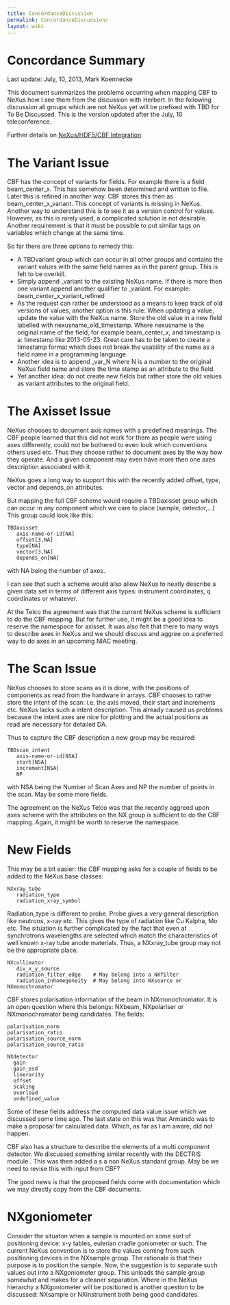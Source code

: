 ```yaml
---
title: ConcordanceDiscussion
permalink: ConcordanceDiscussion/
layout: wiki
---
```


Concordance Summary
===================

Last update: July, 10, 2013, Mark Koennecke

This document summarizes the problems occurring when mapping CBF to
NeXus how I see them from the discussion with Herbert. In the following
discussion all groups which are not NeXus yet will be prefixed with TBD
for To Be Discussed. This is the version updated after the July, 10
teleconference.

Further details on [NeXus/HDF5/CBF
Integration](https://sites.google.com/site/nexuscbf/)

The Variant Issue
=================

CBF has the concept of variants for fields. For example there is a field
beam\_center\_x. This has somehow been determined and written to file.
Later this is refined in another way. CBF stores this then as
beam\_center\_x\_variant. This concept of variants is missing in NeXus.
Another way to understand this is to see it as a version control for
values. However, as this is rarely used, a complicated solution is not
desirable. Another requirement is that it must be possible to put
similar tags on variables which change at the same time.

So far there are three options to remedy this:

-   A TBDvariant group which can occur in all other groups and contains
    the variant values with the same field names as in the parent group.
    This is felt to be overkill.
-   Simply append \_variant to the existing NeXus name. If there is more
    then one variant append another qualifier to \_variant. For example:
    beam\_center\_x\_variant\_refined
-   As the request can rather be understood as a means to keep track of
    old versions of values, another option is this rule: When updating a
    value, update the value with the NeXus name. Store the old value in
    a new field labelled with nexusname\_old\_timestamp. Where nexusname
    is the original name of the field, for example beam\_center\_x, and
    timestamp is a: timestamp like 2013-05-23. Great care has to be
    taken to create a timestamp format which does not break the
    usability of the name as a field name in a programming language.
-   Another idea is to append \_var\_N where N is a number to the
    original NeXus field name and store the time stamp as an attribute
    to the field.
-   Yet another idea: do not create new fields but rather store the old
    values as variant attributes to the original field.

The Axisset Issue
=================

NeXus chooses to document axis names with a predefined meanings. The CBF
people learned that this did not work for them as people were using axes
differently, could not be bothered to even look which conventions others
used etc. Thus they choose rather to document axes by the way how they
operate. And a given component may even have more then one axes
description associated with it.

NeXus goes a long way to support this with the recently added offset,
type, vector and depends\_on attributes.

But mapping the full CBF scheme would require a TBDaxisset group which
can occur in any component which we care to place (sample, detector,...)
This group could look like this:

    TBDaxisset
       axis-name-or-id[NA]
       offset[3,NA]
       type[NA]
       vector[3,NA]
       depends_on[NA]

with NA being the number of axes.

I can see that such a scheme would also allow NeXus to neatly describe a
given data set in terms of different axis types: instrument coordinates,
q coordinates or whatever.

At the Telco the agreement was that the current NeXus scheme is
sufficient to do the CBF mapping. But for further use, it might be a
good idea to reserve the namespace for axisset. It was also felt that
there to many ways to describe axes in NeXus and we should discuss and
aggree on a preferred way to do axes in an upcoming NIAC meeting.

The Scan Issue
==============

NeXus chooses to store scans as it is done, with the positions of
components as read from the hardware in arrays. CBF chooses to rather
store the intent of the scan: i.e. the axis moved, their start and
increments etc. NeXus lacks such a intent description. This already
caused us problems because the intent axes are nice for plotting and the
actual positions as read are necessary for detailed DA.

Thus to capture the CBF description a new group may be required:

    TBDscan_intent
       axis-name-or-id[NSA]
       start[NSA]
       increment[NSA]
       NP

with NSA being the Number of Scan Axes and NP the number of points in
the scan. May be some more fields.

The agreement on the NeXus Telco was that the recently aggreed upon axes
scheme with the attributes on the NX group is sufficient to do the CBF
mapping. Again, it might be worth to reserve the namespace.

New Fields
==========

This may be a bit easier: the CBF mapping asks for a couple of fields to
be added to the NeXus base classes:

    NXxray_tube
       radiation_type         
       radiation_xray_symbol

Radiation\_type is different to probe. Probe gives a very general
description like neutrons, x-ray etc. This gives the type of radiation
like Cu Kalpha, Mo etc. The situation is further complicated by the fact
that even at synchrotrons wavelengths are selected which match the
characteristics of well known x-ray tube anode materials. Thus, a
NXxray\_tube group may not be the appropriate place.

    NXcollimator
       div_x_y_source
       radiation_filter_edge    # May belong into a NXfilter
       radiation_inhomegeneity  # May belong into NXsource or NXmonochromator

CBF stores polarisation information of the beam in NXmonochromator. It
is an open question where this belongs: NXbeam, NXpolariser or
NXmonochromator being candidates. The fields:

    polarisation_norm
    polarisation_ratio
    polarisation_source_norm
    polarisation_source_ratio

    NXdetector
      gain
      gain_esd
      linerarity
      offset
      scaling
      overload
      undefined_value

Some of these fields address the computed data value issue which we
discussed some time ago. The last state on this was that Armando was to
make a proposal for calculated data. Which, as far as I am aware, did
not happen.

CBF also has a structure to describe the elements of a multi component
detector. We discussed something similar recently with the DECTRIS
module . This was then added a s a non NeXus standard group. May be we
need to revise this with input from CBF?

The good news is that the proposed fields come with documentation which
we may directly copy from the CBF documents.

NXgoniometer
============

Consider the situaton when a sample is mounted on some sort of
positioning device: x-y tables, eulerian cradle goniometer or such. The
current NeXus convention is to store the values coming from such
positioning devices in the NXsample group. The rationale is that their
purpose is to position the sample. Now, the suggestion is to separate
such values out into a NXgoniometer group. This unloads the sample group
somewhat and makes for a cleaner separation. Where in the NeXus
hierarchy a NXgoniometer will be positioned is another question to be
discussed: NXsample or NXinstrument both being good candidates.
